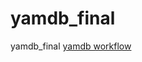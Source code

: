 # yamdb_final
yamdb_final
[yamdb workflow](https://github.com/plahotniy/yamdb_final/actions/workflows/yamdb_workflow.yml./badge.svg)